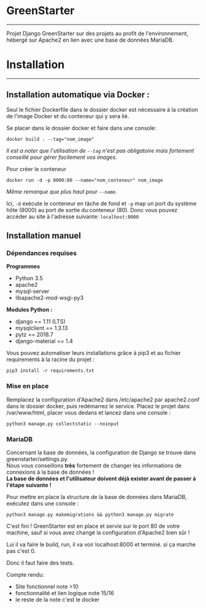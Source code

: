 # GreenStarter
----------------
Projet Django GreenStarter sur des projets au profit de l'environnement, hébergé sur Apache2 en lien avec une base de données MariaDB.

# Installation
----------------
## Installation automatique via Docker :

Seul le fichier Dockerfile dans le dossier docker est nécessaire à la création de l'image Docker et du conteneur qui y sera lié.

Se placer dans le dossier docker et faire dans une console:
```
docker build . --tag="nom_image"
```
_Il est a noter que l'utilisation de `--tag` n'est pas obligatoire mais fortement conseillé pour gérer facilement vos images._

Pour créer le conteneur
```
docker run -d -p 8000:80 --name="nom_conteneur" nom_image
```
_Même remarque que plus haut pour `--name`._

Ici, `-d` exécute le conteneur en tâche de fond et `-p` map un port du système hôte (8000) au port de sortie du conteneur (80).
Donc vous pouvez accéder au site à l'adresse suivante: `localhost:8000`

## Installation manuel
### Dépendances requises
**Programmes**
* Python 3.5
* apache2
* mysql-server
* libapache2-mod-wsgi-py3

**Modules Python :**
* django == 1.11 (LTS)
* mysqlclient == 1.3.13
* pytz == 2018.7
* django-material == 1.4

Vous pouvez automatiser leurs installations grâce à pip3 et au fichier requirements à la racine du projet :
```
pip3 install -r requirements.txt
```

### Mise en place
Remplacez la configuration d'Apache2 dans /etc/apache2 par apache2.conf dans le dossier docker, puis redémarrez le service.
Placez le projet dans /var/www/html, placer vous dedans et lancez dans une console :
```
python3 manage.py collectstatic --noinput
```

### MariaDB
Concernant la base de données, la configuration de Django se trouve dans greenstarter/settings.py.  
Nous vous conseillons **très** fortement de changer les informations de connexions à la base de données !  
**La base de données et l'utilisateur doivent déjà exister avant de passer à l'étape suivante !**

Pour mettre en place la structure de la base de données dans MariaDB, exécutez dans une console :
```
python3 manage.py makemigrations && python3 manage.py migrate
```

C'est fini ! GreenStarter est en place et servie sur le port 80 de votre machine, sauf si vous avez changé la configuration d'Apache2 bien sûr !


Lui il va faire le build, run, il va voir localhost:8000 et terminé. si ça marche pas c'est 0.

Donc il faut faire des tests.

Compte rendu:
* Site fonctionnel note >10
* fonctionnalité et lien logique note 15/16
* le reste de la note c'est le docker
